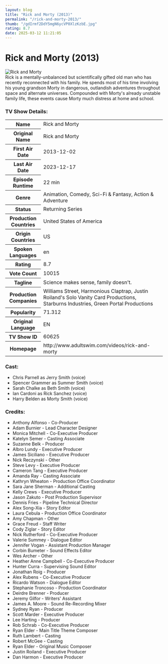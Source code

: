 ```yaml
---
layout: blog
title: "Rick and Morty (2013)"
permalink: "/rick-and-morty-2013/"
thumb: "/gdIrmf2DdY5mgN6ycVP0XlzKzbE.jpg"
rating: 8.7
date: 2025-03-12 11:21:05
---
```

<h1 class="title">Rick and Morty (2013)</h1><div class="poster"><img src="{{ site.imglink }}/gdIrmf2DdY5mgN6ycVP0XlzKzbE.jpg" class="img-fluid my-3" alt="Rick and Morty"/></div><div class="plot">Rick is a mentally-unbalanced but scientifically gifted old man who has recently reconnected with his family. He spends most of his time involving his young grandson Morty in dangerous, outlandish adventures throughout space and alternate universes. Compounded with Morty's already unstable family life, these events cause Morty much distress at home and school.</div><h3>TV Show Details:</h3><table class="table table-bordered details"><tr><th>Name</th><td>Rick and Morty</td></tr><tr><th>Original Name</th><td>Rick and Morty</td></tr><tr><th>First Air Date</th><td>2013-12-02</td></tr><tr><th>Last Air Date</th><td>2023-12-17</td></tr><tr><th>Episode Runtime</th><td>22 min</td></tr><tr><th>Genre</th><td>Animation, Comedy, Sci-Fi & Fantasy, Action & Adventure</td></tr><tr><th>Status</th><td>Returning Series</td></tr><tr><th>Production Countries</th><td>United States of America</td></tr><tr><th>Origin Countries</th><td>US</td></tr><tr><th>Spoken Languages</th><td>en</td></tr><tr><th>Rating</th><td>8.7</td></tr><tr><th>Vote Count</th><td>10015</td></tr><tr><th>Tagline</th><td>Science makes sense, family doesn't.</td></tr><tr><th>Production Companies</th><td>Williams Street, Harmonious Claptrap, Justin Roiland's Solo Vanity Card Productions, Starburns Industries, Green Portal Productions</td></tr><tr><th>Popularity</th><td>71.312</td></tr><tr><th>Original Language</th><td>EN</td></tr><tr><th>TV Show ID</th><td>60625</td></tr><tr><th>Homepage</th><td>http://www.adultswim.com/videos/rick-and-morty</td></tr></table><h3>Cast:</h3><ul class="list-group cast"><li>Chris Parnell as Jerry Smith (voice)</li><li>Spencer Grammer as Summer Smith (voice)</li><li>Sarah Chalke as Beth Smith (voice)</li><li>Ian Cardoni as Rick Sanchez (voice)</li><li>Harry Belden as Morty Smith (voice)</li></ul><h3>Credits:</h3><ul class="list-group crew"><li>Anthony Alfonso - Co-Producer</li><li>Adam Burnier - Lead Character Designer</li><li>Monica Mitchell - Co-Executive Producer</li><li>Katelyn Semer - Casting Associate</li><li>Suzanne Belk - Producer</li><li>Albro Lundy - Executive Producer</li><li>James Siciliano - Executive Producer</li><li>Nick Reczynski - Other</li><li>Steve Levy - Executive Producer</li><li>Cameron Tang - Executive Producer</li><li>Amanda Ray - Casting Associate</li><li>Kathryn Wheaton - Production Office Coordinator</li><li>Sara Jane Sherman - Additional Casting</li><li>Kelly Crews - Executive Producer</li><li>Jason Zakuto - Post Production Supervisor</li><li>Dennis Fries - Pipeline Technical Director</li><li>Alex Song-Xia - Story Editor</li><li>Laura Cebula - Production Office Coordinator</li><li>Amy Chapman - Other</li><li>Grace Freud - Staff Writer</li><li>Cody Ziglar - Story Editor</li><li>Nick Rutherford - Co-Executive Producer</li><li>Valerie Summey - Dialogue Editor</li><li>Jennifer Vogan - Assistant Production Manager</li><li>Corbin Bumeter - Sound Effects Editor</li><li>Wes Archer - Other</li><li>Heather Anne Campbell - Co-Executive Producer</li><li>Hunter Curra - Supervising Sound Editor</li><li>Jonathan Roig - Producer</li><li>Alex Rubens - Co-Executive Producer</li><li>Ricardo Watson - Dialogue Editor</li><li>Stephanie Troncoso - Production Coordinator</li><li>Deirdre Brenner - Producer</li><li>Jeremy Gilfor - Writers' Assistant</li><li>James A. Moore - Sound Re-Recording Mixer</li><li>Sydney Ryan - Producer</li><li>Scott Marder - Executive Producer</li><li>Lee Harting - Producer</li><li>Rob Schrab - Co-Executive Producer</li><li>Ryan Elder - Main Title Theme Composer</li><li>Ruth Lambert - Casting</li><li>Robert McGee - Casting</li><li>Ryan Elder - Original Music Composer</li><li>Justin Roiland - Executive Producer</li><li>Dan Harmon - Executive Producer</li></ul>